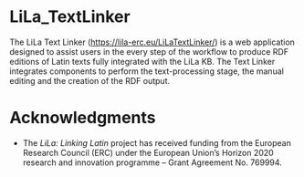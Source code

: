 # LiLa_TextLinker

The LiLa Text Linker (<https://lila-erc.eu/LiLaTextLinker/>) is a web application designed to assist users in the every step of the workflow to produce RDF editions of Latin texts fully integrated with the LiLa KB.
The Text Linker integrates components to perform the text-processing stage, the manual editing and the creation of the RDF output.

# Acknowledgments

  * The _LiLa: Linking Latin_ project has received funding from the European Research Council (ERC) under the European Union’s Horizon 2020 research and innovation programme – Grant Agreement No. 769994.
